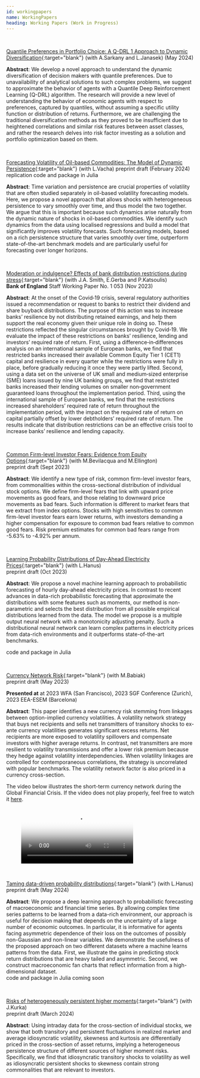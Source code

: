 ```yaml
---
id: workingpapers
name: WorkingPapers
heading: Working Papers (Work in Progress)
---
```


<!--- USAGE: JUST FILL AND ADD THIS

[NAZEV](LINK){:target="blank"} (with COAUTHORS)<br/>
**JOURNALNAME** (YEAR), CITATION, <a href="LINKDOI" target="blank"><i class="ai ai-doi ai"></i></a>
code and package <a href="LINKCODE" target="blank"><i class="fas fa-keyboard"></i></a>
<br/>
-->

<br/>

[Quantile Preferences in Portfolio Choice: A Q-DRL 1 Approach to Dynamic Diversification](https://ideas.repec.org/p/fau/wpaper/wp2024_21.html){:target="blank"} (with A.Sarkany and L.Janasek) (May 2024)<br/>

**Abstract**: We develop a novel approach to understand the dynamic diversification of decision makers with quantile preferences. Due to unavailability of analytical solutions to such complex problems, we suggest to approximate the behavior of agents with a Quantile Deep Reinforcement Learning (Q-DRL) algorithm. The research will provide a new level of understanding the behavior of economic agents with respect to preferences, captured by quantiles, without assuming a specific utility function or distribution of returns. Furthermore, we are challenging the traditional diversification methods as they proved to be insufficient due to heightened correlations and similar risk features between asset classes, and rather the research delves into risk factor investing as a solution and portfolio optimization based on them.

<br/>

[Forecasting Volatility of Oil-based Commodities: The Model of Dynamic Persistence](https://ideas.repec.org/p/arx/papers/2402.01354.html){:target="blank"} (with L.Vacha) preprint draft (February 2024)<br/>
replication code and package in Julia <a href="https://github.com/barunik/tvPersistence.jl" target="blank"><i class="fas fa-keyboard"></i></a><br/>

**Abstract**: Time variation and persistence are crucial properties of volatility that are often studied separately in oil-based volatility forecasting models. Here, we propose a novel approach that allows shocks with heterogeneous persistence to vary smoothly over time, and thus model the two together. We argue that this is important because such dynamics arise naturally from the dynamic nature of shocks in oil-based commodities. We identify such dynamics from the data using localised regressions and build a model that significantly improves volatility forecasts. Such forecasting models, based on a rich persistence structure that varies smoothly over time, outperform state-of-the-art benchmark models and are particularly useful for forecasting over longer horizons.

<br/>

[Moderation or indulgence? Effects of bank distribution restrictions during stress](https://ideas.repec.org/p/boe/boeewp/1053.html){:target="blank"} (with J.A. Smith, E.Gerba and P.Katsoulis)<br/>
**Bank of England** Staff Working Paper No. 1 053 (Nov 2023)<br/>

**Abstract**: At the onset of the Covid‑19 crisis, several regulatory authorities issued a recommendation or request to banks to restrict their dividend and share buyback distributions. The purpose of this action was to increase banks’ resilience by not distributing retained earnings, and help them support the real economy given their unique role in doing so. These restrictions reflected the singular circumstances brought by Covid‑19. We evaluate the impact of these restrictions on banks’ resilience, lending and investors’ required rate of return. First, using a difference‑in‑differences analysis on an international sample of European banks, we find that restricted banks increased their available Common Equity Tier 1 (CET1) capital and resilience in every quarter while the restrictions were fully in place, before gradually reducing it once they were partly lifted. Second, using a data set on the universe of UK small and medium‑sized enterprise (SME) loans issued by nine UK banking groups, we find that restricted banks increased their lending volumes on smaller non‑government guaranteed loans throughout the implementation period. Third, using the international sample of European banks, we find that the restrictions increased shareholders’ required rate of return throughout the implementation period, with the impact on the required rate of return on capital partially offset by lower debtholders’ required rate of return. The results indicate that distribution restrictions can be an effective crisis tool to increase banks’ resilience and lending capacity.

<br/>

[Common Firm-level Investor Fears: Evidence from Equity Options](https://ideas.repec.org/p/arx/papers/2309.03968.html){:target="blank"} (with M.Bevilacqua and M.Ellington)<br/>
preprint draft (Sept 2023)<br/>

**Abstract**: We identify a new type of risk, common firm-level investor fears, from commonalities within the cross-sectional distribution of individual stock options. We define firm-level fears that link with upward price movements as good fears, and those relating to downward price movements as bad fears.  Such information is different to market fears that we extract from index options. Stocks with high sensitivities to common firm-level investor fears earn lower returns, with investors demanding a higher compensation for exposure to common bad fears relative to common good fears. Risk premium estimates for common bad fears range from -5.63% to -4.92% per annum.

<br/>


[Learning Probability Distributions of Day-Ahead Electricity Prices](https://ideas.repec.org/p/arx/papers/2310.02867.html){:target="blank"} (with L.Hanus)<br/>
preprint draft (Oct 2023)<br/>

**Abstract**: We propose a novel machine learning approach to probabilistic forecasting of hourly day-ahead electricity prices. In contrast to recent advances in data-rich probabilistic forecasting that approximate the distributions with some features such as moments, our method is non-parametric and selects the best distribution from all possible empirical distributions learned from the data. The model we propose is a multiple output neural network with a monotonicity adjusting penalty. Such a distributional neural network can learn complex patterns in electricity prices from data-rich environments and it outperforms state-of-the-art benchmarks.<br/>

code and package in Julia <a href="https://github.com/luboshanus/DistrNNEnergy.jl" target="blank"><i class="fas fa-keyboard"></i></a>

<br/>


[Currency Network Risk](https://ideas.repec.org/p/arx/papers/2101.09738.html){:target="blank"} (with M.Babiak)<br/>
preprint draft (May 2023)<br/>

**Presented at** at 2023 WFA (San Francisco), 2023 SGF Conference (Zurich), 2023 EEA-ESEM (Barcelona) <br/>

**Abstract**: This paper identifies a new currency risk stemming from linkages between option-implied currency volatilities. A volatility network strategy that buys net recipients and sells net transmitters of transitory shocks to ex-ante currency volatilities generates significant excess returns. Net recipients are more exposed to volatility spillovers and compensate investors with higher average returns. In contrast, net transmitters are more resilient to volatility transmissions and offer a lower risk premium because they hedge against volatility interdependencies. When volatility linkages are controlled for contemporaneous correlations, the strategy is uncorrelated with popular benchmarks. The volatility network factor is also priced in a currency cross-section.<br/>

The video below illustrates the short-term currency network during the Global Financial Crisis. If the video does not play properly, feel free to watch it [here](https://www.google.com/url?q=https%3A%2F%2Fwww.dropbox.com%2Fs%2Fbg6uk6prpodwnuj%2FCurrency%2520Network.mp4%3Fdl%3D0&sa=D&sntz=1&usg=AFQjCNEc2H1o7Yen4A_u-iPJZ7qFZOy1PQ).

<!-- blank line -->
<figure class="video_container">
  <video controls="true" poster="assets/files/currency_net_2.pdf">
    <source src="https://dl.dropboxusercontent.com/s/bg6uk6prpodwnuj/Currency%20Network.mp4?dl=0" type="video/mp4">
  </video>
</figure>
<!-- blank line -->

<br/>

[Taming data-driven probability distributions](https://ideas.repec.org/p/arx/papers/2204.06848.html){:target="blank"} (with L.Hanus)<br/>
preprint draft (May 2024)<br/>

**Abstract**: We propose a deep learning approach to probabilistic forecasting of macroeconomic and financial time series. By allowing complex time series patterns to be learned from a data-rich environment, our approach is useful for decision making that depends on the uncertainty of a large number of economic outcomes. In particular, it is informative for agents facing asymmetric dependence of their loss on the outcomes of possibly non-Gaussian and non-linear variables. We demonstrate the usefulness of the proposed approach on two different datasets where a machine learns patterns from the data. First, we illustrate the gains in predicting stock return distributions that are heavy tailed and asymmetric. Second, we construct macroeconomic fan charts that reflect information from a high-dimensional dataset.  <br/>
code and package in Julia coming soon


<br/>

[Risks of heterogeneously persistent higher moments](https://ideas.repec.org/p/arx/papers/2104.04264.html){:target="blank"} (with J.Kurka)<br/>
preprint draft (March 2024)<br/>

**Abstract**: Using intraday data for the cross-section of individual stocks, we show that both transitory and persistent fluctuations in realized market and average idiosyncratic volatility, skewness and kurtosis are differentially priced in the cross-section of asset returns, implying a heterogeneous persistence structure of different sources of higher moment risks. Specifically, we find that idiosyncratic transitory shocks to volatility as well as idiosyncratic persistent shocks to skewness contain strong commonalities that are relevant to investors. <br/>

<br/>
